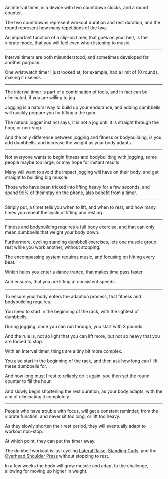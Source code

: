 An interval timer, is a device with two countdown clocks,
and a round counter.

The two countdowns represent workout duration and rest duration,
and the round represent how many repetitions of the two.

An important function of a clip-on timer, that goes on your belt,
is the vibrate mode, that you will feel even when listening to music.

---

Interval timers are both misunderstood,
and sometimes developed for another purpose.

One wristwatch timer I just looked at, for example,
had a limit of 10 rounds, making it useless.

---

The interval timer is part of a combination of tools,
and in fact can be eliminated, if you are willing to jog.

Jogging is a natural way to build up your endurance,
and adding dumbbells will quickly prepare you for lifting a the gym.

The natural jogger instinct says,
it is not a jog until it is straight through the hour, or non-stop.

And the only difference between jogging and fitness or bodybuilding,
is you add dumbbells, and increase the weight as your body adapts.

---

Not everyone wants to begin fitness and bodybuilding with jogging,
some people maybe too large, or may hope for instant results

Many will want to avoid the impact jogging will have on their body,
and get straight to building big muscle.

Those who have been tricked into lifting heavy for a few seconds,
and spend 99% of their stay on the phone, also benefit from a timer.

---

Simply put, a timer tells you when to lift, and when to rest,
and how many times you repeat the cycle of lifting and resting.

---

Fitness and bodybuilding requires a full body exercise,
and that can only mean dumbbells that weight your body down.

Furthermore, cycling standing dumbbell exercises,
lets one muscle group rest while you work another, without stopping.

The encompassing system requires music,
and focusing on hitting every beat.

Which helps you enter a dance trance,
that makes time pass faster.

And ensures,
that you are lifting at consistent speeds.

---

To ensure your body enters the adaption process,
that fitness and bodybuilding requires.

You need to start in the beginning of the rack,
with the lightest of dumbbells.

During jogging, once you can run through,
you start with 3 pounds.

And the rule is, not so light that you can lift more,
but not so heavy that you are forced to stop.

With an interval timer,
things are a tiny bit more complex.

You also start in the beginning of the rack,
and then ask how long can I lift these dumbbells for.

And how long must I rest to reliably do it again,
you then set the round counter to fill the hour.

And slowly begin shortening the rest duration,
as your body adapts, with the aim of eliminating it completely.

---

People who have trouble with focus, will get a constant reminder,
from the vibrate function, and never sit too long, or lift too heavy.

As they slowly shorten their rest period,
they will eventually adapt to workout non-stop.

At which point,
they can put the timer away.

The dumbell workout is just cycling [Lateral Raise][1], [Standing Curls][2], and the [Overhead Shoulder Press][3] without stopping to rest.

In a few weeks the body will grow muscle and adapt to the challenge,
allowing for moving up higher in weight.

[1]: https://youtu.be/FeJP4E4Z-PY?t=121
[2]: https://youtu.be/av7-8igSXTs
[3]: https://youtu.be/Gu1t7X2yq4M?t=153
